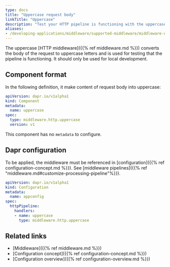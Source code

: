 ```yaml
---
type: docs
title: "Uppercase request body"
linkTitle: "Uppercase"
description: "Test your HTTP pipeline is functioning with the uppercase middleware"
aliases:
- /developing-applications/middleware/supported-middleware/middleware-uppercase/
---
```


The uppercase [HTTP middleware]({{% ref middleware.md %}}) converts the body of the request to uppercase letters and is used for testing that the pipeline is functioning. It should only be used for local development.

## Component format

In the following definition, it make content of request body into uppercase:

```yaml
apiVersion: dapr.io/v1alpha1
kind: Component
metadata:
  name: uppercase
spec:
  type: middleware.http.uppercase
  version: v1
```

This component has no `metadata` to configure.

## Dapr configuration

To be applied, the middleware must be referenced in [configuration]({{% ref configuration-concept.md %}}). See [middleware pipelines]({{% ref "middleware.md#customize-processing-pipeline"%}}).

```yaml
apiVersion: dapr.io/v1alpha1
kind: Configuration
metadata:
  name: appconfig
spec:
  httpPipeline:
    handlers:
    - name: uppercase
      type: middleware.http.uppercase
```

## Related links

- [Middleware]({{% ref middleware.md %}})
- [Configuration concept]({{% ref configuration-concept.md %}})
- [Configuration overview]({{% ref configuration-overview.md %}})
